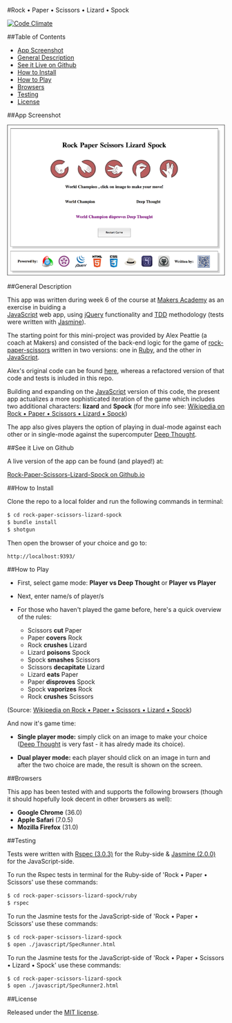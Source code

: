 #Rock • Paper • Scissors • Lizard • Spock

[![Code Climate](https://codeclimate.com/github/nadavmatalon/rock-paper-scissors-lizard-spock/badges/gpa.svg)](https://codeclimate.com/github/nadavmatalon/rock-paper-scissors-lizard-spock)

##Table of Contents

* [App Screenshot](#app-screenshot)
* [General Description](#general-description)
* [See it Live on Github](#see-it-live-on-github)
* [How to Install](#how-to-install)
* [How to Play](#how-to-play)
* [Browsers](#browsers)
* [Testing](#testing)
* [License](#license)


##App Screenshot

![Rock • Paper • Scissors • Lizard • Spock](javascript/public/images/screenshot.png)


##General Description

This app was written during week 6 of the course at 
[Makers Academy](http://www.makersacademy.com/) 
as an exercise in buiding a  
[JavaScript](http://en.wikipedia.org/wiki/JavaScript) web app, 
using [jQuery](http://jquery.com) functionality and 
[TDD](http://en.wikipedia.org/wiki/Test-driven_development) 
methodology (tests were written with 
[Jasmine](http://jasmine.github.io/2.0/introduction.html)). 

The starting point for this mini-project was provided by Alex Peattie (a coach at Makers) 
and consisted of the back-end logic for the game of 
[rock-paper-scissors](http://en.wikipedia.org/wiki/Rock-paper-scissors) written 
in two versions: one in [Ruby](https://www.ruby-lang.org/en/), 
and the other in [JavaScript](http://en.wikipedia.org/wiki/JavaScript).

Alex's original code can be found [here](https://github.com/alexmakers/rockpaperscissors),
whereas a refactored version of that code and tests is inluded in this repo.

Building and expanding on the [JavaScript](http://en.wikipedia.org/wiki/JavaScript) version 
of this code, the present app actualizes a more 
sophisticated iteration of the game which includes two additional characters: 
__lizard__ and __Spock__ (for more info see: 
[Wikipedia on Rock • Paper • Scissors • Lizard • Spock](http://en.wikipedia.org/wiki/Rock-paper-scissors-lizard-Spock))

The app also gives players the option of playing in dual-mode against each other or 
in single-mode against the supercomputer 
[Deep Thought](http://en.wikipedia.org/wiki/Deep_Thought_(The_Hitchhiker%27s_Guide_to_the_Galaxy)#Deep_Thought).

  
##See it Live on Github
            
A live version of the app can be found (and played!) at:

[Rock-Paper-Scissors-Lizard-Spock on Github.io](http://nadavmatalon.github.io/rock-paper-scissors-lizard-spock/)


##How to Install

Clone the repo to a local folder and run the following commands in terminal:

```bash
$ cd rock-paper-scissors-lizard-spock
$ bundle install
$ shotgun
```

Then open the browser of your choice and go to:
```
http://localhost:9393/
```


##How to Play

* First, select game mode: __Player vs Deep Thought__ or __Player vs Player__

* Next, enter name/s of player/s

* For those who haven't played the game before, here's a quick overview of the rules:
    *  Scissors __cut__ Paper
    *  Paper __covers__ Rock
    *  Rock __crushes__ Lizard
    *  Lizard __poisons__ Spock
    *  Spock __smashes__ Scissors
    *  Scissors __decapitate__ Lizard
    *  Lizard __eats__ Paper
    *  Paper __disproves__ Spock
    *  Spock __vaporizes__ Rock
    *  Rock __crushes__ Scissors

(Source: [Wikipedia on Rock • Paper • Scissors • Lizard • Spock](http://en.wikipedia.org/wiki/Rock-paper-scissors-lizard-Spock))

And now it's game time:

* __Single player mode:__ simply click on an image to make your choice 
([Deep Thought](http://en.wikipedia.org/wiki/Deep_Thought_(The_Hitchhiker%27s_Guide_to_the_Galaxy)#Deep_Thought) 
is very fast - it has alredy made its choice).

* __Dual player mode:__ each player should click on an image in turn and after the 
two choice are made, the result is shown on the screen.


##Browsers

This app has been tested with and supports the following browsers (though
it should hopefully look decent in other browsers as well):

* __Google Chrome__ (36.0)
* __Apple Safari__ (7.0.5)
* __Mozilla Firefox__ (31.0)


##Testing

Tests were written with [Rspec (3.0.3)](http://rspec.info) for the Ruby-side & 
[Jasmine (2.0.0)](http://jasmine.github.io/2.0/introduction.html) for the 
JavaScript-side.

To run the Rspec tests in terminal for the Ruby-side of 
'Rock • Paper • Scissors' use these commands:

```bash
$ cd rock-paper-scissors-lizard-spock/ruby
$ rspec
```

To run the Jasmine tests for the JavaScript-side of 
'Rock • Paper • Scissors' use these commands:

```bash
$ cd rock-paper-scissors-lizard-spock
$ open ./javascript/SpecRunner.html
```

To run the Jasmine tests for the JavaScript-side of 
'Rock • Paper • Scissors • Lizard • Spock' use these commands:

```bash
$ cd rock-paper-scissors-lizard-spock
$ open ./javascript/SpecRunner2.html
```


##License

<p>Released under the <a href="http://www.opensource.org/licenses/MIT">MIT license</a>.</p>


